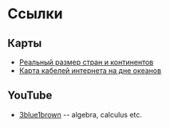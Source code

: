 # Ссылки

## Карты

- [Реальный размер стран и континентов](https://thetruesize.com/)
- [Карта кабелей интернета на дне океанов](https://www.submarinecablemap.com)

## YouTube

- [3blue1brown](https://www.youtube.com/channel/UCYO_jab_esuFRV4b17AJtAw) -- algebra, calculus etc.
